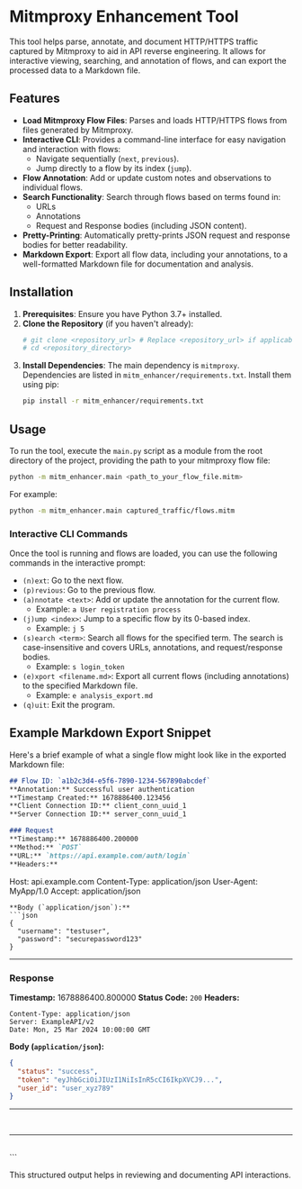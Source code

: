 # Mitmproxy Enhancement Tool

This tool helps parse, annotate, and document HTTP/HTTPS traffic captured by Mitmproxy to aid in API reverse engineering. It allows for interactive viewing, searching, and annotation of flows, and can export the processed data to a Markdown file.

## Features

*   **Load Mitmproxy Flow Files**: Parses and loads HTTP/HTTPS flows from files generated by Mitmproxy.
*   **Interactive CLI**: Provides a command-line interface for easy navigation and interaction with flows:
    *   Navigate sequentially (`next`, `previous`).
    *   Jump directly to a flow by its index (`jump`).
*   **Flow Annotation**: Add or update custom notes and observations to individual flows.
*   **Search Functionality**: Search through flows based on terms found in:
    *   URLs
    *   Annotations
    *   Request and Response bodies (including JSON content).
*   **Pretty-Printing**: Automatically pretty-prints JSON request and response bodies for better readability.
*   **Markdown Export**: Export all flow data, including your annotations, to a well-formatted Markdown file for documentation and analysis.

## Installation

1.  **Prerequisites**: Ensure you have Python 3.7+ installed.
2.  **Clone the Repository** (if you haven't already):
    ```bash
    # git clone <repository_url> # Replace <repository_url> if applicable
    # cd <repository_directory>
    ```
3.  **Install Dependencies**:
    The main dependency is `mitmproxy`. Dependencies are listed in `mitm_enhancer/requirements.txt`. Install them using pip:
    ```bash
    pip install -r mitm_enhancer/requirements.txt
    ```

## Usage

To run the tool, execute the `main.py` script as a module from the root directory of the project, providing the path to your mitmproxy flow file:

```bash
python -m mitm_enhancer.main <path_to_your_flow_file.mitm>
```

For example:
```bash
python -m mitm_enhancer.main captured_traffic/flows.mitm
```

### Interactive CLI Commands

Once the tool is running and flows are loaded, you can use the following commands in the interactive prompt:

*   `(n)ext`: Go to the next flow.
*   `(p)revious`: Go to the previous flow.
*   `(a)nnotate <text>`: Add or update the annotation for the current flow.
    *   Example: `a User registration process`
*   `(j)ump <index>`: Jump to a specific flow by its 0-based index.
    *   Example: `j 5`
*   `(s)earch <term>`: Search all flows for the specified term. The search is case-insensitive and covers URLs, annotations, and request/response bodies.
    *   Example: `s login_token`
*   `(e)xport <filename.md>`: Export all current flows (including annotations) to the specified Markdown file.
    *   Example: `e analysis_export.md`
*   `(q)uit`: Exit the program.

## Example Markdown Export Snippet

Here's a brief example of what a single flow might look like in the exported Markdown file:

```markdown
## Flow ID: `a1b2c3d4-e5f6-7890-1234-567890abcdef`
**Annotation:** Successful user authentication
**Timestamp Created:** 1678886400.123456
**Client Connection ID:** client_conn_uuid_1
**Server Connection ID:** server_conn_uuid_1

### Request
**Timestamp:** 1678886400.200000
**Method:** `POST`
**URL:** `https://api.example.com/auth/login`
**Headers:**
```
Host: api.example.com
Content-Type: application/json
User-Agent: MyApp/1.0
Accept: application/json
```
**Body (`application/json`):**
```json
{
  "username": "testuser",
  "password": "securepassword123"
}
```
---
### Response
**Timestamp:** 1678886400.800000
**Status Code:** `200`
**Headers:**
```
Content-Type: application/json
Server: ExampleAPI/v2
Date: Mon, 25 Mar 2024 10:00:00 GMT
```
**Body (`application/json`):**
```json
{
  "status": "success",
  "token": "eyJhbGciOiJIUzI1NiIsInR5cCI6IkpXVCJ9...",
  "user_id": "user_xyz789"
}
```
---
<br/>
<hr/>
<br/>
```

This structured output helps in reviewing and documenting API interactions.
